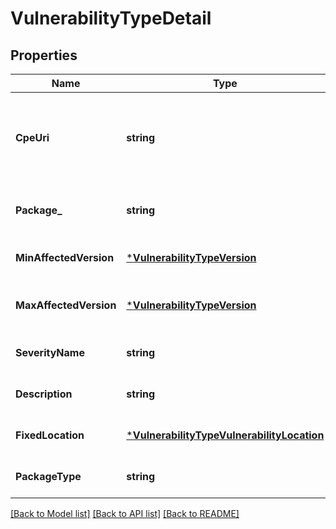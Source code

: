 # VulnerabilityTypeDetail

## Properties
Name | Type | Description | Notes
------------ | ------------- | ------------- | -------------
**CpeUri** | **string** | The cpe_uri in [cpe format] (https://cpe.mitre.org/specification/) in which the vulnerability manifests.  Examples include distro or storage location for vulnerable jar. This field can be used as a filter in list requests. | [optional] [default to null]
**Package_** | **string** | The name of the package where the vulnerability was found. This field can be used as a filter in list requests. | [optional] [default to null]
**MinAffectedVersion** | [***VulnerabilityTypeVersion**](VulnerabilityTypeVersion.md) | The min version of the package in which the vulnerability exists. | [optional] [default to null]
**MaxAffectedVersion** | [***VulnerabilityTypeVersion**](VulnerabilityTypeVersion.md) | The max version of the package in which the vulnerability exists. This field can be used as a filter in list requests. | [optional] [default to null]
**SeverityName** | **string** | The severity (eg: distro assigned severity) for this vulnerability. | [optional] [default to null]
**Description** | **string** | A vendor-specific description of this note. | [optional] [default to null]
**FixedLocation** | [***VulnerabilityTypeVulnerabilityLocation**](VulnerabilityTypeVulnerabilityLocation.md) | The fix for this specific package version. | [optional] [default to null]
**PackageType** | **string** |  | [optional] [default to null]

[[Back to Model list]](../README.md#documentation-for-models) [[Back to API list]](../README.md#documentation-for-api-endpoints) [[Back to README]](../README.md)


